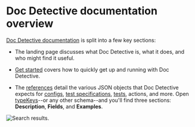 # Doc Detective documentation overview

[comment]: # (test start {"id":"doc-detective-docs", "detectSteps": false})

[Doc Detective documentation](http://doc-detective.com) is split into a few key sections:

[comment]: # (step {"action":"checkLink", "url":"https://doc-detective.com"})

- The landing page discusses what Doc Detective is, what it does, and who might find it useful.

- [Get started](https://doc-detective.com/get-started.html) covers how to quickly get up and running with Doc Detective.

  [comment]: # (step {"action":"checkLink", "url":"https://doc-detective.com/get-started.html"})

- The [references](https://doc-detective.com/reference/) detail the various JSON objects that Doc Detective expects for [configs](https://doc-detective.com/reference/schemas/config.html), [test specifications](https://doc-detective.com/reference/schemas/specification.html), [tests](https://doc-detective.com/reference/schemas/test), actions, and more. Open [typeKeys](https://doc-detective.com/reference/schemas/typeKeys.html)--or any other schema--and you'll find three sections: **Description**, **Fields**, and **Examples**.

  [comment]: # (step {"action":"checkLink", "url":"https://doc-detective.com/reference/"})
  [comment]: # (step {"action":"checkLink", "url":"https://doc-detective.com/reference/schemas/config.html"})
  [comment]: # (step {"action":"checkLink", "url":"https://doc-detective.com/reference/schemas/specification.html"})
  [comment]: # (step {"action":"checkLink", "url":"https://doc-detective.com/reference/schemas/test.html"})
  [comment]: # (step {"action":"goTo", "url":"https://doc-detective.com/reference/schemas/typeKeys.html"})
  [comment]: # (step {"action":"find", "selector":"h2#description", "matchText":"Description"})
  [comment]: # (step {"action":"find", "selector":"h2#fields", "matchText":"Fields"})
  [comment]: # (step {"action":"find", "selector":"h2#examples", "matchText":"Examles"})

![Search results.](reference.png)

[comment]: # (step {"action":"saveScreenshot", "path":"reference.png", "maxVariation":5, "overwrite":"byVariation"})
[comment]: # (test end)